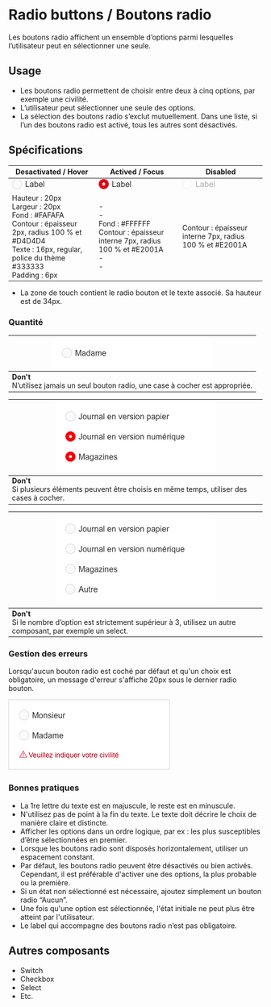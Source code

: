 # Radio buttons / Boutons radio

Les boutons radio affichent un ensemble d’options parmi lesquelles l’utilisateur peut en sélectionner une seule.

## Usage

- Les boutons radio permettent de choisir entre deux à cinq options, par exemple une civilité.
- L’utilisateur peut sélectionner une seule des options.
- La sélection des boutons radio s’exclut mutuellement. Dans une liste, si l’un des boutons radio est activé, tous les autres sont désactivés.


## Spécifications

Desactivated / Hover | Actived / Focus | Disabled
------------ | ------------- | ------------- |
![button-radio__desactivated](design/button-radio__desactivated.png)|![button-radio__activated](design/button-radio__activated.png)|![button-radio__disabled](design/button-radio__disabled.png)
Hauteur : 20px <br> Largeur : 20px <br> Fond : #FAFAFA <br> Contour : épaisseur 2px, radius 100 % et #D4D4D4 <br> Texte : 16px, regular, police du thème #333333 <br> Padding : 6px | -  <br> - <br> Fond : #FFFFFF <br> Contour : épaisseur interne 7px, radius 100 % et #E2001A <br> - <br> - | Contour : épaisseur interne 7px, radius 100 % et #E2001A

- La zone de touch contient le radio bouton et le texte associé. Sa hauteur est de 34px.


### Quantité

<div class="do-dont">
 <div class="dont">

![button-radio__ex__dont-only-one](design/button-radio__ex__dont-only-one.png) |
------------ |
**Don't** <br/> N’utilisez jamais un seul bouton radio, une case à cocher est appropriée. |

 </div>

 <div class="dont">

![button-radio__ex__dont-multiple-activaton](design/button-radio__ex__dont-multiple-activaton.png) |
 ------------ |
 **Don't** <br/> Si plusieurs éléments peuvent être choisis en même temps, utiliser des cases à cocher. |

  </div>

  <div class="dont">

![button-radio__ex__dont-greater-than-3](design/button-radio__ex__dont-greater-than-3.png) |
  ------------ |
  **Don't** <br/> Si le nombre d’option est strictement supérieur à 3, utilisez un autre composant, par exemple un select. |

   </div>
</div>


### Gestion des erreurs

Lorsqu'aucun bouton radio est coché par défaut et qu'un choix est obligatoire, un message d'erreur s'affiche 20px sous le dernier radio bouton.


![button-radio__ex__error](design/button-radio__ex__error.png)


### Bonnes pratiques

- La 1re lettre du texte est en majuscule, le reste est en minuscule.
- N'utilisez pas de point à la fin du texte.
Le texte doit décrire le choix de manière claire et distincte.
- Afficher les options dans un ordre logique, par ex : les plus susceptibles d’être sélectionnées en premier.
- Lorsque les boutons radio sont disposés horizontalement, utiliser un espacement constant.
- Par défaut, les boutons radio peuvent être désactivés ou bien activés. Cependant, il est préférable d'activer une des options, la plus probable ou la première.
- Si un état non sélectionné est nécessaire, ajoutez simplement un bouton radio “Aucun”.
- Une fois qu'une option est sélectionnée, l'état initiale ne peut plus être atteint par l'utilisateur.
- Le label qui accompagne des boutons radio n’est pas obligatoire.

## Autres composants

- Switch
- Checkbox
- Select
- Etc.
